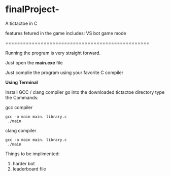 # finalProject-
A tictactoe in C

features fetured in the game includes:
    VS bot game mode

=================================================

Running the program is very straight forward. 

Just open the **main.exe** file

Just complie the program using your favorite C compiler

**Using Terminal** 

Install GCC / clang compiler
go into the downloaded tictactoe directory 
type the Commands:

gcc compiler

```
gcc -o main main. library.c
 ./main
```
clang compiler
```
gcc -o main main. library.c
 ./main

```
Things to be implimented:
1. harder bot
2. leaderboard file